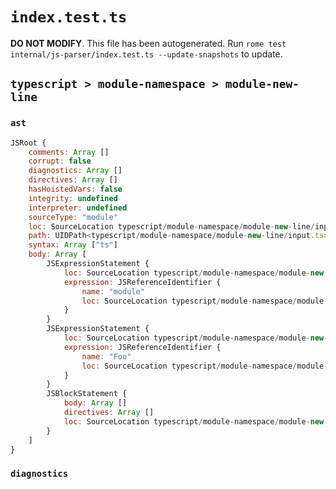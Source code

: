 # `index.test.ts`

**DO NOT MODIFY**. This file has been autogenerated. Run `rome test internal/js-parser/index.test.ts --update-snapshots` to update.

## `typescript > module-namespace > module-new-line`

### `ast`

```javascript
JSRoot {
	comments: Array []
	corrupt: false
	diagnostics: Array []
	directives: Array []
	hasHoistedVars: false
	integrity: undefined
	interpreter: undefined
	sourceType: "module"
	loc: SourceLocation typescript/module-namespace/module-new-line/input.ts 1:0-4:0
	path: UIDPath<typescript/module-namespace/module-new-line/input.ts>
	syntax: Array ["ts"]
	body: Array [
		JSExpressionStatement {
			loc: SourceLocation typescript/module-namespace/module-new-line/input.ts 1:0-1:6
			expression: JSReferenceIdentifier {
				name: "module"
				loc: SourceLocation typescript/module-namespace/module-new-line/input.ts 1:0-1:6 (module)
			}
		}
		JSExpressionStatement {
			loc: SourceLocation typescript/module-namespace/module-new-line/input.ts 2:0-2:3
			expression: JSReferenceIdentifier {
				name: "Foo"
				loc: SourceLocation typescript/module-namespace/module-new-line/input.ts 2:0-2:3 (Foo)
			}
		}
		JSBlockStatement {
			body: Array []
			directives: Array []
			loc: SourceLocation typescript/module-namespace/module-new-line/input.ts 3:0-3:2
		}
	]
}
```

### `diagnostics`

```

```
